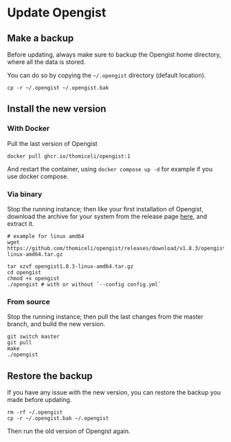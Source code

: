 # Update Opengist

## Make a backup

Before updating, always make sure to backup the Opengist home directory, where all the data is stored. 

You can do so by copying the `~/.opengist` directory (default location).

```shell
cp -r ~/.opengist ~/.opengist.bak
```

## Install the new version

### With Docker

Pull the last version of Opengist
```shell
docker pull ghcr.io/thomiceli/opengist:1
```

And restart the container, using `docker compose up -d` for example if you use docker compose.

### Via binary

Stop the running instance; then like your first installation of Opengist, download the archive for your system from the release page [here](https://github.com/thomiceli/opengist/releases/latest), and extract it.

```shell
# example for linux amd64
wget https://github.com/thomiceli/opengist/releases/download/v1.8.3/opengist1.8.3-linux-amd64.tar.gz

tar xzvf opengist1.8.3-linux-amd64.tar.gz
cd opengist
chmod +x opengist
./opengist # with or without `--config config.yml`
```

### From source

Stop the running instance; then pull the last changes from the master branch, and build the new version.

```shell
git switch master
git pull
make
./opengist
```

## Restore the backup

If you have any issue with the new version, you can restore the backup you made before updating.

```shell
rm -rf ~/.opengist
cp -r ~/.opengist.bak ~/.opengist
```

Then run the old version of Opengist again.
